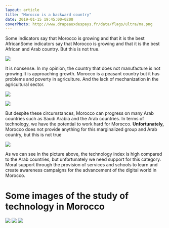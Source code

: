 ```yaml
---
layout: article
title: "Morocco is a backward country"
date: 2019-01-15 19:45:00+0200
coverPhoto: http://www.drapeauxdespays.fr/data/flags/ultra/ma.png
---
```


Some indicators say that Morocco is growing and that it is the best AfricanSome indicators say that Morocco is growing and that it is the best African and Arab country. But this is not true.

![](https://upload.wikimedia.org/wikipedia/commons/a/ad/Morocco%2C_Trends_in_the_Human_Development_Index_1970-2010.png)

It is nonsense. In my opinion, the country that does not manufacture is not growing.It is approaching growth. Morocco is a peasant country but it has problems and poverty in agriculture. And the lack of mechanization in the agricultural sector.

<script async src="//pagead2.googlesyndication.com/pagead/js/adsbygoogle.js"></script>
<ins class="adsbygoogle"
     style="display:block; text-align:center;"
     data-ad-layout="in-article"
     data-ad-format="fluid"
     data-ad-client="ca-pub-5692999531908344"
     data-ad-slot="2162046565"></ins>
<script>
     (adsbygoogle = window.adsbygoogle || []).push({});
</script>

![](http://www.ocppc.ma/ckfinder/userfiles/images/F2OCPPC-PB1627vEn.png)

![](http://isofar.org/isofar/images/figure1.png)

But despite these circumstances, Morocco can progress on many Arab countries such as Saudi Arabia and the Arab countries. In terms of technology, we have the potential to work hard for Morocco. <strong>Unfortunately,</strong> Morocco does not provide anything for this marginalized group and Arab country, but this is not true

![](http://emerging-markets-research.hktdc.com/resources/MI_Portal/Article/mp/2010/02/310645/1540451547637_MAN2lpoliticsriskEN_310645.jpg)

As we can see in the picture above, the technology index is high compared to the Arab countries, but unfortunately we need support for this category. Moral support through the provision of services and schools to learn and create awareness campaigns for the advancement of the digital world in Morocco.

<script async src="//pagead2.googlesyndication.com/pagead/js/adsbygoogle.js"></script>
<ins class="adsbygoogle"
     style="display:block; text-align:center;"
     data-ad-layout="in-article"
     data-ad-format="fluid"
     data-ad-client="ca-pub-5692999531908344"
     data-ad-slot="2162046565"></ins>
<script>
     (adsbygoogle = window.adsbygoogle || []).push({});
</script>

# Some images of the study of technology in Morocco

![](https://www.moroccoworldnews.com/wp-content/uploads/2015/01/classe-nt.jpg)
![](https://www.moroccoworldnews.com/wp-content/uploads/2014/03/Moroccan-Students-in-the-University-of-Meknes-Morocco.jpg)
![](https://www.challenge.ma/wp-content/uploads/2018/11/Tech-Camp.jpg)
